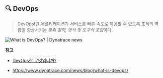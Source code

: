 ## 🔍 DevOps

> DevOpsf란 애플리케이션과 서비스를 빠른 속도로 제공할 수 있도록 조직의 역량을 향상시키는 *문화 철학, 방식 및 도구의 조합*이다.

![What is DevOps? | Dynatrace news](https://marvel-b1-cdn.bc0a.com/f00000000236551/dt-cdn.net/wp-content/uploads/2021/07/13429_ILL_DevOpsLoop.png)

**참고**

- [DevOps란 무엇입니까?](https://aws.amazon.com/ko/devops/what-is-devops/)

- https://www.dynatrace.com/news/blog/what-is-devops/